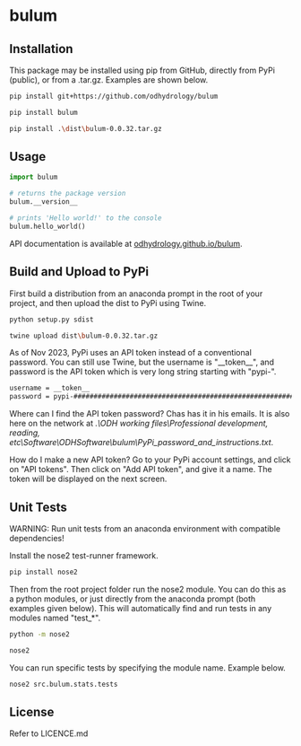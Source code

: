 # bulum

## Installation

This package may be installed using pip from GitHub, directly from PyPi (public), or from a .tar.gz. Examples are shown below.

```bash
pip install git+https://github.com/odhydrology/bulum
```

```bash
pip install bulum
```

```bash
pip install .\dist\bulum-0.0.32.tar.gz
```

## Usage

```python
import bulum

# returns the package version
bulum.__version__

# prints 'Hello world!' to the console
bulum.hello_world()
```

API documentation is available at [odhydrology.github.io/bulum](https://odhydrology.github.io/bulum/).

## Build and Upload to PyPi

First build a distribution from an anaconda prompt in the root of your project, and then upload the dist to PyPi using Twine.

```bash
python setup.py sdist
```

```bash
twine upload dist\bulum-0.0.32.tar.gz
```

As of Nov 2023, PyPi uses an API token instead of a conventional password. You can still use Twine, but the username is "\_\_token__", and password is the API token which is very long string starting with "pypi-". 

``` bash
username = __token__
password = pypi-#####################################################################################
```

Where can I find the API token password? Chas has it in his emails. It is also here on the network at *.\ODH working files\Professional development, reading, etc\Software\ODHSoftware\bulum\PyPi_password_and_instructions.txt*.

How do I make a new API token? Go to your PyPi account settings, and click on "API tokens". Then click on "Add API token", and give it a name. The token will be displayed on the next screen.

## Unit Tests

WARNING: Run unit tests from an anaconda environment with compatible dependencies!

Install the nose2 test-runner framework. 

```bash
pip install nose2
```

Then from the root project folder run the nose2 module. You can do this as a python modules, or just directly from the anaconda prompt (both examples given below). This will automatically find and run tests in any modules named "test_*".

```bash
python -m nose2
```

```bash
nose2
```

You can run specific tests by specifying the module name. Example below.

```bash
nose2 src.bulum.stats.tests
```

## License

Refer to LICENCE.md
